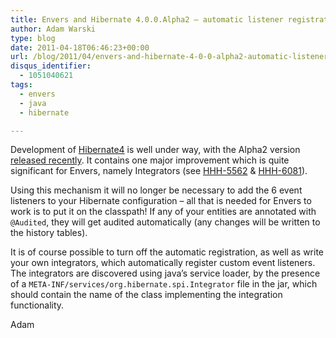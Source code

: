 ```yaml
---
title: Envers and Hibernate 4.0.0.Alpha2 – automatic listener registration
author: Adam Warski
type: blog
date: 2011-04-18T06:46:23+00:00
url: /blog/2011/04/envers-and-hibernate-4-0-0-alpha2-automatic-listener-registration/
disqus_identifier:
  - 1051040621
tags:
  - envers
  - java
  - hibernate

---
```

Development of [Hibernate4][1] is well under way, with the Alpha2 version [released recently][2]. It contains one major improvement which is quite significant for Envers, namely Integrators (see [HHH-5562][3] & [HHH-6081][4]).

Using this mechanism it will no longer be necessary to add the 6 event listeners to your Hibernate configuration &#8211; all that is needed for Envers to work is to put it on the classpath! If any of your entities are annotated with `@Audited`, they will get audited automatically (any changes will be written to the history tables).

It is of course possible to turn off the automatic registration, as well as write your own integrators, which automatically register custom event listeners. The integrators are discovered using java&#8217;s service loader, by the presence of a `META-INF/services/org.hibernate.spi.Integrator` file in the jar, which should contain the name of the class implementing the integration functionality.

Adam

 [1]: http://hibernate.org
 [2]: http://in.relation.to/Bloggers/HibernateCore400Alpha2Release
 [3]: http://opensource.atlassian.com/projects/hibernate/browse/HHH-5562
 [4]: http://opensource.atlassian.com/projects/hibernate/browse/HHH-6081

